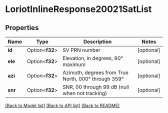 # LoriotInlineResponse20021SatList

## Properties

Name | Type | Description | Notes
------------ | ------------- | ------------- | -------------
**id** | Option<**f32**> | SV PRN number | [optional]
**ele** | Option<**f32**> | Elevation, in degrees, 90° maximum | [optional]
**azi** | Option<**f32**> | Azimuth, degrees from True North, 000° through 359° | [optional]
**snr** | Option<**f32**> | SNR, 00 through 99 dB (null when not tracking) | [optional]

[[Back to Model list]](../README.md#documentation-for-models) [[Back to API list]](../README.md#documentation-for-api-endpoints) [[Back to README]](../README.md)


